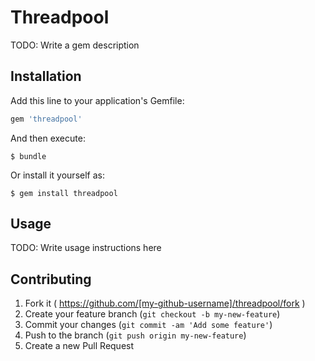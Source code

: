 # Threadpool

TODO: Write a gem description

## Installation

Add this line to your application's Gemfile:

```ruby
gem 'threadpool'
```

And then execute:

    $ bundle

Or install it yourself as:

    $ gem install threadpool

## Usage

TODO: Write usage instructions here

## Contributing

1. Fork it ( https://github.com/[my-github-username]/threadpool/fork )
2. Create your feature branch (`git checkout -b my-new-feature`)
3. Commit your changes (`git commit -am 'Add some feature'`)
4. Push to the branch (`git push origin my-new-feature`)
5. Create a new Pull Request
